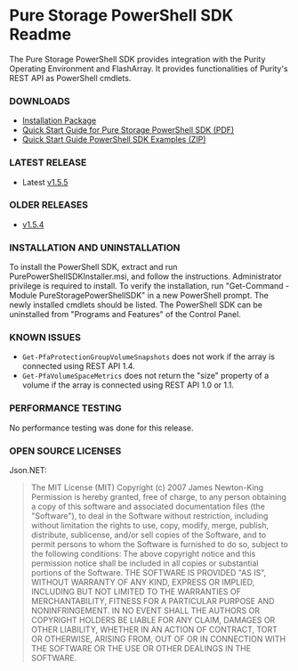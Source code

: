 # Pure Storage PowerShell SDK Readme

The Pure Storage PowerShell SDK provides integration with the Purity Operating Environment and FlashArray. It provides functionalities of Purity's REST API as PowerShell cmdlets.

### DOWNLOADS
* [Installation Package](https://github.com/PureStorage-Connect/PowerShellSDK/blob/master/PurePowerShellSDKInstaller.msi)
* [Quick Start Guide for Pure Storage PowerShell SDK (PDF)](https://github.com/PureStorage-Connect/PowerShellSDK/blob/master/Quick%20Start%20Guide%20for%20Pure%20Storage%20PowerShell%20SDK.pdf)
* [Quick Start Guide PowerShell SDK Examples (ZIP)](https://github.com/PureStorage-Connect/PowerShellSDK/blob/master/SDK-Examples.zip)

### LATEST RELEASE
* Latest [v1.5.5](https://github.com/PureStorage-Connect/PowerShellSDK/releases/tag/v1.5.5)

### OLDER RELEASES
* [v1.5.4](https://github.com/PureStorage-Connect/PowerShellSDK/releases/tag/v1.5.4)

### INSTALLATION AND UNINSTALLATION
To install the PowerShell SDK, extract and run PurePowerShellSDKInstaller.msi, and follow the instructions. Administrator privilege is required to install. To verify the installation, run "Get-Command -Module PureStoragePowerShellSDK" in a new PowerShell prompt. The newly installed cmdlets should be listed. The PowerShell SDK can be uninstalled from "Programs and Features" of the Control Panel.

### KNOWN ISSUES

* `Get-PfaProtectionGroupVolumeSnapshots` does not work if the array is connected using REST API 1.4.
* `Get-PfaVolumeSpaceMetrics` does not return the "size" property of a volume if the array is connected using REST API 1.0 or 1.1.

### PERFORMANCE TESTING

No performance testing was done for this release.

### OPEN SOURCE LICENSES

Json.NET:
> The MIT License (MIT)
Copyright (c) 2007 James Newton-King
Permission is hereby granted, free of charge, to any person obtaining a copy of this software and associated documentation files (the "Software"), to deal in the Software without restriction, including without limitation the rights to use, copy, modify, merge, publish, distribute, sublicense, and/or sell copies of the Software, and to permit persons to whom the Software is furnished to do so, subject to the following conditions:
The above copyright notice and this permission notice shall be included in all copies or substantial portions of the Software.
THE SOFTWARE IS PROVIDED "AS IS", WITHOUT WARRANTY OF ANY KIND, EXPRESS OR IMPLIED, INCLUDING BUT NOT LIMITED TO THE WARRANTIES OF MERCHANTABILITY, FITNESS FOR A PARTICULAR PURPOSE AND NONINFRINGEMENT. IN NO EVENT SHALL THE AUTHORS OR COPYRIGHT HOLDERS BE LIABLE FOR ANY CLAIM, DAMAGES OR OTHER LIABILITY, WHETHER IN AN ACTION OF CONTRACT, TORT OR OTHERWISE, ARISING FROM, OUT OF OR IN CONNECTION WITH THE SOFTWARE OR THE USE OR OTHER DEALINGS IN THE SOFTWARE.
